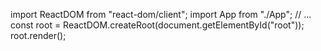 import ReactDOM from "react-dom/client";
import App from "./App";
// ...
const root = ReactDOM.createRoot(document.getElementById("root"));
root.render(<App />);


